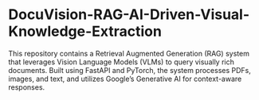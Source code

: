 # DocuVision-RAG-AI-Driven-Visual-Knowledge-Extraction
This repository contains a Retrieval Augmented Generation (RAG) system that leverages Vision Language Models (VLMs) to query visually rich documents. Built using FastAPI and PyTorch, the system processes PDFs, images, and text, and utilizes Google’s Generative AI for context-aware responses. 
